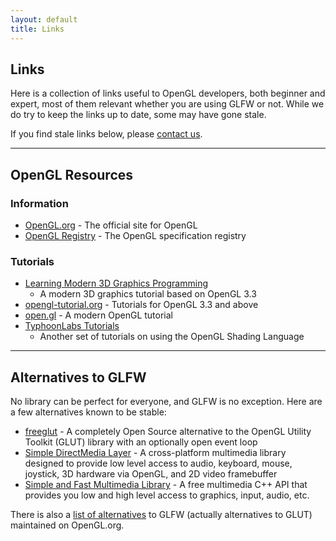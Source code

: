 ```yaml
---
layout: default
title: Links
---
```


## Links

Here is a collection of links useful to OpenGL developers, both beginner and
expert, most of them relevant whether you are using GLFW or not.  While we do
try to keep the links up to date, some may have gone stale.

If you find stale links below, please [contact us](community.html).

---
## OpenGL Resources

### Information

- [OpenGL.org](http://www.opengl.org/) - The official site for OpenGL
- [OpenGL Registry](http://www.opengl.org/registry/) - The OpenGL specification
  registry

### Tutorials

- [Learning Modern 3D Graphics Programming](http://www.arcsynthesis.org/gltut/)
  - A modern 3D graphics tutorial based on OpenGL 3.3
- [opengl-tutorial.org](http://www.opengl-tutorial.org/) - Tutorials for OpenGL
  3.3 and above
- [open.gl](http://open.gl/) - A modern OpenGL tutorial
- [TyphoonLabs Tutorials](http://www.opengl.org/sdk/docs/tutorials/TyphoonLabs/)
  - Another set of tutorials on using the OpenGL Shading Language

---
## Alternatives to GLFW

No library can be perfect for everyone, and GLFW is no exception.  Here
are a few alternatives known to be stable:

- [freeglut](http://freeglut.sourceforge.net/) - A completely Open Source
  alternative to the OpenGL Utility Toolkit (GLUT) library with an optionally
  open event loop
- [Simple DirectMedia Layer](http://www.libsdl.org/) - A cross-platform
  multimedia library designed to provide low level access to audio, keyboard,
  mouse, joystick, 3D hardware via OpenGL, and 2D video framebuffer
- [Simple and Fast Multimedia Library](http://www.sfml-dev.org/) - A free
  multimedia C++ API that provides you low and high level access to graphics,
  input, audio, etc.

There is also a
[list of alternatives](http://www.opengl.org/resources/libraries/windowtoolkits/)
to GLFW (actually alternatives to GLUT) maintained on OpenGL.org.
